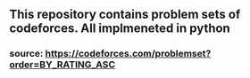 ## This repository contains problem sets of codeforces. All implmeneted in python

### source: https://codeforces.com/problemset?order=BY_RATING_ASC
